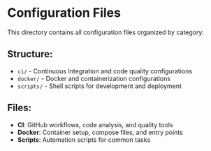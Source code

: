 # Configuration Files

This directory contains all configuration files organized by category:

## Structure:
- `ci/` - Continuous Integration and code quality configurations
- `docker/` - Docker and containerization configurations  
- `scripts/` - Shell scripts for development and deployment

## Files:
- **CI**: GitHub workflows, code analysis, and quality tools
- **Docker**: Container setup, compose files, and entry points
- **Scripts**: Automation scripts for common tasks